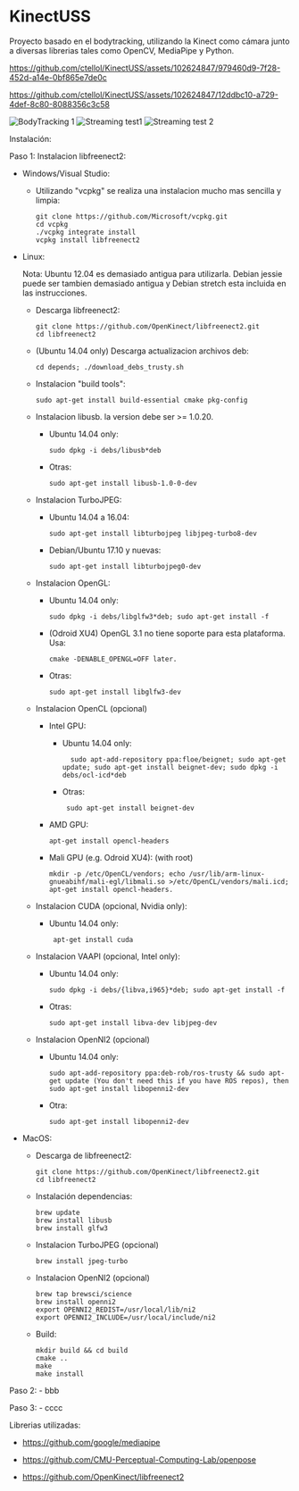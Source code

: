 # KinectUSS
Proyecto basado en el bodytracking, utilizando la Kinect como cámara junto a diversas librerias tales como OpenCV, MediaPipe y Python.

https://github.com/ctellol/KinectUSS/assets/102624847/979460d9-7f28-452d-a14e-0bf865e7de0c

https://github.com/ctellol/KinectUSS/assets/102624847/12ddbc10-a729-4def-8c80-8088356c3c58

![BodyTracking 1](https://github.com/ctellol/KinectUSS/assets/102624847/56c49979-c6c3-4082-bf60-5368d564162f)
![Streaming test1](https://github.com/ctellol/KinectUSS/assets/102624847/6f5eb25e-3ece-4048-81cd-e88291db8ca3)
![Streaming test 2](https://github.com/ctellol/KinectUSS/assets/102624847/f193925a-3bed-455d-a1b7-77558fa4f862)

Instalación:

  Paso 1: Instalacion libfreenect2:
  
  - Windows/Visual Studio:
      - Utilizando "vcpkg" se realiza una instalacion mucho mas sencilla y limpia:

            git clone https://github.com/Microsoft/vcpkg.git
            cd vcpkg
            ./vcpkg integrate install
            vcpkg install libfreenect2
      
  - Linux:

    Nota: Ubuntu 12.04 es demasiado antigua para utilizarla. Debian jessie puede ser tambien demasiado antigua y Debian stretch esta incluida en las instrucciones.

      - Descarga libfreenect2:
    
            git clone https://github.com/OpenKinect/libfreenect2.git
            cd libfreenect2

      - (Ubuntu 14.04 only) Descarga actualizacion archivos deb:
        
            cd depends; ./download_debs_trusty.sh

      - Instalacion "build tools":

            sudo apt-get install build-essential cmake pkg-config

      - Instalacion libusb. la version debe ser >= 1.0.20.

        - Ubuntu 14.04 only:

              sudo dpkg -i debs/libusb*deb
          
        - Otras:
      
              sudo apt-get install libusb-1.0-0-dev
          
      - Instalacion TurboJPEG:
        
        - Ubuntu 14.04 a 16.04:
          
              sudo apt-get install libturbojpeg libjpeg-turbo8-dev

        - Debian/Ubuntu 17.10 y nuevas:
        
              sudo apt-get install libturbojpeg0-dev
          
      - Instalacion OpenGL:
        
        - Ubuntu 14.04 only:
          
              sudo dpkg -i debs/libglfw3*deb; sudo apt-get install -f
          
        - (Odroid XU4) OpenGL 3.1 no tiene soporte para esta plataforma. Usa:

              cmake -DENABLE_OPENGL=OFF later.
        
        - Otras:
          
              sudo apt-get install libglfw3-dev

      - Instalacion OpenCL (opcional)

        - Intel GPU:

          - Ubuntu 14.04 only:
            
                  sudo apt-add-repository ppa:floe/beignet; sudo apt-get update; sudo apt-get install beignet-dev; sudo dpkg -i debs/ocl-icd*deb
                
           - Otras:
                 
                  sudo apt-get install beignet-dev
             
        - AMD GPU: 
          
              apt-get install opencl-headers
          
        - Mali GPU (e.g. Odroid XU4): (with root)

              mkdir -p /etc/OpenCL/vendors; echo /usr/lib/arm-linux-gnueabihf/mali-egl/libmali.so >/etc/OpenCL/vendors/mali.icd; apt-get install opencl-headers.

      - Instalacion CUDA (opcional, Nvidia only):
        
          - Ubuntu 14.04 only:
            
                 apt-get install cuda
            
      - Instalacion VAAPI (opcional, Intel only):
  
          - Ubuntu 14.04 only:
            
                sudo dpkg -i debs/{libva,i965}*deb; sudo apt-get install -f
            
          - Otras:
            
                sudo apt-get install libva-dev libjpeg-dev
            
      - Instalacion OpenNI2 (opcional)
        
          - Ubuntu 14.04 only:
            
                sudo apt-add-repository ppa:deb-rob/ros-trusty && sudo apt-get update (You don't need this if you have ROS repos), then sudo apt-get install libopenni2-dev
            
          - Otra:
            
                sudo apt-get install libopenni2-dev
      
  - MacOS:
    
    - Descarga de libfreenect2:
    
          git clone https://github.com/OpenKinect/libfreenect2.git
          cd libfreenect2
      
    - Instalación dependencias:

          brew update
          brew install libusb
          brew install glfw3
      
    - Instalacion TurboJPEG (opcional)

          brew install jpeg-turbo

    - Instalacion OpenNI2 (opcional)
      
          brew tap brewsci/science
          brew install openni2
          export OPENNI2_REDIST=/usr/local/lib/ni2
          export OPENNI2_INCLUDE=/usr/local/include/ni2
      
    - Build:

          mkdir build && cd build
          cmake ..
          make
          make install
    
  Paso 2:
    - bbb
    
  Paso 3:
    - cccc

Librerias utilizadas:

  - https://github.com/google/mediapipe

  - https://github.com/CMU-Perceptual-Computing-Lab/openpose
  
  - https://github.com/OpenKinect/libfreenect2

